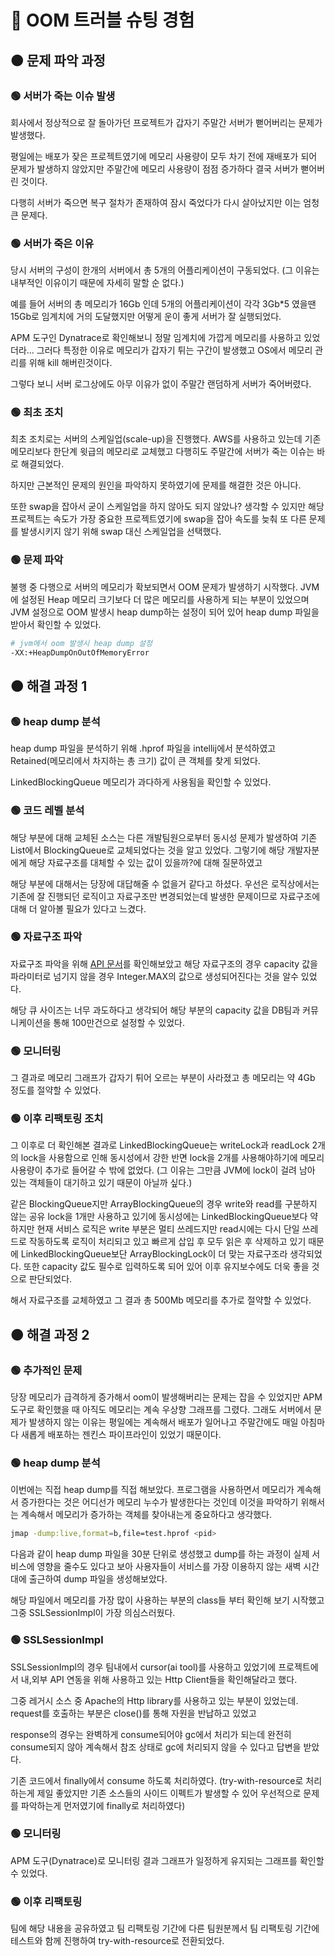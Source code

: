 # 🔴 OOM 트러블 슈팅 경험

## 🟠 문제 파악 과정

### 🟢 서버가 죽는 이슈 발생

회사에서 정상적으로 잘 돌아가던 프로젝트가 갑자기 주말간 서버가 뻗어버리는 문제가 발생했다.

평일에는 배포가 잦은 프로젝트였기에 메모리 사용량이 모두 차기 전에 재배포가 되어 문제가 발생하지 않았지만 주말간에 메모리 사용량이 점점 증가하다 결국 서버가 뻗어버린 것이다.

다행히 서버가 죽으면 복구 절차가 존재하여 잠시 죽었다가 다시 살아났지만 이는 엄청 큰 문제다.

### 🟢 서버가 죽은 이유

당시 서버의 구성이 한개의 서버에서 총 5개의 어플리케이션이 구동되었다. (그 이유는 내부적인 이유이기 때문에 자세히 말할 순 없다.)

예를 들어 서버의 총 메모리가 16Gb 인데 5개의 어플리케이션이 각각 3Gb*5 였을땐 15Gb로 임계치에 거의 도달했지만 어떻게 운이 좋게 서버가 잘 실행되었다.

APM 도구인 Dynatrace로 확인해보니 정말 임계치에 가깝게 메모리를 사용하고 있었더라... 그러다 특정한 이유로 메모리가 갑자기 튀는 구간이 발생했고 OS에서 메모리 관리를 위해 kill 해버린것이다.

그렇다 보니 서버 로그상에도 아무 이유가 없이 주말간 랜덤하게 서버가 죽어버렸다.

### 🟢 최초 조치

최초 조치로는 서버의 스케일업(scale-up)을 진행했다. AWS를 사용하고 있는데 기존 메모리보다 한단계 윗급의 메모리로 교체했고 다행히도 주말간에 서버가 죽는 이슈는 바로 해결되었다.

하지만 근본적인 문제의 원인을 파악하지 못하였기에 문제를 해결한 것은 아니다. 

또한 swap을 잡아서 굳이 스케일업을 하지 않아도 되지 않았나? 생각할 수 있지만 해당 프로젝트는 속도가 가장 중요한 프로젝트였기에 swap을 잡아 속도를 늦춰 또 다른 문제를 발생시키지 않기 위해 swap 대신 스케일업을 선택했다.

### 🟢 문제 파악

불행 중 다행으로 서버의 메모리가 확보되면서 OOM 문제가 발생하기 시작했다. JVM에 설정된 Heap 메모리 크기보다 더 많은 메모리를 사용하게 되는 부분이 있었으며 JVM 설정으로 OOM 발생시 heap dump하는 설정이 되어 있어 heap dump 파일을 받아서 확인할 수 있었다.

```bash
# jvm에서 oom 발생시 heap dump 설정
-XX:+HeapDumpOnOutOfMemoryError 
```

## 🟠 해결 과정 1

### 🟢 heap dump 분석

heap dump 파일을 분석하기 위해 .hprof 파일을 intellij에서 분석하였고 Retained(메모리에서 차지하는 총 크기) 값이 큰 객체를 찾게 되었다.

LinkedBlockingQueue 메모리가 과다하게 사용됨을 확인할 수 있었다.

### 🟢 코드 레벨 분석

해당 부분에 대해 교체된 소스는 다른 개발팀원으로부터 동시성 문제가 발생하여 기존 List에서 BlockingQueue로 교체되었다는 것을 알고 있었다. 그렇기에 해당 개발자분에게 해당 자료구조를 대체할 수 있는 값이 있을까?에 대해 질문하였고

해당 부분에 대해서는 당장에 대답해줄 수 없을거 같다고 하셨다. 우선은 로직상에서는 기존에 잘 진행되던 로직이고 자료구조만 변경되었는데 발생한 문제이므로 자료구조에 대해 더 알아볼 필요가 있다고 느겼다.

### 🟢 자료구조 파악

자료구조 파악을 위해 [API 문서](https://docs.oracle.com/javase/8/docs/api/java/util/concurrent/LinkedBlockingQueue.html)를 확인해보았고 해당 자료구조의 경우 capacity 값을 파라미터로 넘기지 않을 경우 Integer.MAX의 값으로 생성되어진다는 것을 알수 있었다.

해당 큐 사이즈는 너무 과도하다고 생각되어 해당 부분의 capacity 값을 DB팀과 커뮤니케이션을 통해 100만건으로 설정할 수 있었다.

### 🟢 모니터링

그 결과로 메모리 그래프가 갑자기 튀어 오르는 부분이 사라졌고 총 메모리는 약 4Gb 정도를 절약할 수 있었다.

### 🟢 이후 리팩토링 조치

그 이후로 더 확인해본 결과로 LinkedBlockingQueue는 writeLock과 readLock 2개의 lock을 사용함으로 인해 동시성에서 강한 반면 lock을 2개를 사용해야하기에 메모리 사용량이 추가로 들어갈 수 밖에 없었다. (그 이유는 그만큼 JVM에 lock이 걸려 남아 있는 객체들이 대기하고 있기 때문이 아닐까 싶다.)

같은 BlockingQueue지만 ArrayBlockingQueue의 경우 write와 read를 구분하지 않는 공유 lock을 1개만 사용하고 있기에 동시성에는 LinkedBlockingQueue보다 약하지만 현재 서비스 로직은 write 부분은 멀티 쓰레드지만 read시에는 다시 단일 쓰레드로 작동하도록 로직이 처리되고 있고 빠르게 삽입 후 모두 읽은 후 삭제하고 있기 때문에 LinkedBlockingQueue보단 ArrayBlockingLock이 더 맞는 자료구조라 생각되었다. 또한 capacity 값도 필수로 입력하도록 되어 있어 이후 유지보수에도 더욱 좋을 것으로 판단되었다.

해서 자료구조를 교체하였고 그 결과 총 500Mb 메모리를 추가로 절약할 수 있었다.

## 🟠 해결 과정 2

### 🟢 추가적인 문제

당장 메모리가 급격하게 증가해서 oom이 발생해버리는 문제는 잡을 수 있었지만 APM 도구로 확인했을 때 아직도 메모리는 계속 우상향 그래프를 그렸다. 그래도 서버에서 문제가 발생하지 않는 이유는 평일에는 계속해서 배포가 일어나고 주말간에도 매일 아침마다 새롭게 배포하는 젠킨스 파이프라인이 있었기 때문이다.

### 🟢 heap dump 분석

이번에는 직접 heap dump를 직접 해보았다. 프로그램을 사용하면서 메모리가 계속해서 증가한다는 것은 어디선가 메모리 누수가 발생한다는 것인데 이것을 파악하기 위해서는 계속해서 메모리가 증가하는 객체를 찾아내는게 중요하다고 생각했다.

```bash
jmap -dump:live,format=b,file=test.hprof <pid>
```

다음과 같이 heap dump 파일을 30분 단위로 생성했고 dump를 하는 과정이 실제 서비스에 영향을 줄수도 있다고 보아 사용자들이 서비스를 가장 이용하지 않는 새벽 시간대에 출근하여 dump 파일을 생성해보았다.

해당 파일에서 메모리를 가장 많이 사용하는 부분의 class들 부터 확인해 보기 시작했고 그중 SSLSessionImpl이 가장 의심스러웠다.

### 🟢 SSLSessionImpl 

SSLSessionImpl의 경우 팀내에서 cursor(ai tool)를 사용하고 있었기에 프로젝트에서 내,외부 API 연동을 위해 사용하고 있는 Http Client들을 확인해달라고 했다.

그중 레거시 소스 중 Apache의 Http library를 사용하고 있는 부분이 있었는데. request를 호출하는 부분은 close()를 통해 자원을 반납하고 있었고

response의 경우는 완벽하게 consume되어야 gc에서 처리가 되는데 완전히 consume되지 않아 계속해서 참조 상태로 gc에 처리되지 않을 수 있다고 답변을 받았다.

기존 코드에서 finally에서 consume 하도록 처리하였다. (try-with-resource로 처리하는게 제일 좋았지만 기존 소스들의 사이드 이펙트가 발생할 수 있어 우선적으로 문제를 파악하는게 먼저였기에 finally로 처리하였다)

### 🟢 모니터링

APM 도구(Dynatrace)로 모니터링 결과 그래프가 일정하게 유지되는 그래프를 확인할 수 있었다.

### 🟢 이후 리팩토링

팀에 해당 내용을 공유하였고 팀 리팩토링 기간에 다른 팀원분께서 팀 리팩토링 기간에 테스트와 함께 진행하여 try-with-resource로 전환되었다.